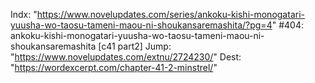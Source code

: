 Indx: "https://www.novelupdates.com/series/ankoku-kishi-monogatari-yuusha-wo-taosu-tameni-maou-ni-shoukansaremashita/?pg=4"
#404: ankoku-kishi-monogatari-yuusha-wo-taosu-tameni-maou-ni-shoukansaremashita [c41 part2]
Jump: "https://www.novelupdates.com/extnu/2724230/"
Dest: "https://wordexcerpt.com/chapter-41-2-minstrel/"